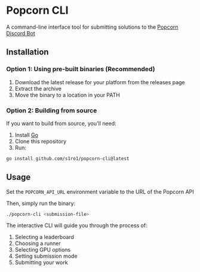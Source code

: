 # Popcorn CLI

A command-line interface tool for submitting solutions to the [Popcorn Discord Bot](https://github.com/gpu-mode/discord-cluster-manager)

## Installation

### Option 1: Using pre-built binaries (Recommended)

1. Download the latest release for your platform from the releases page
2. Extract the archive
3. Move the binary to a location in your PATH

### Option 2: Building from source

If you want to build from source, you'll need:
1. Install [Go](https://golang.org/doc/install)
2. Clone this repository
3. Run:
```bash
go install github.com/s1ro1/popcorn-cli@latest
```

## Usage

Set the `POPCORN_API_URL` environment variable to the URL of the Popcorn API

Then, simply run the binary:
```bash
./popcorn-cli <submission-file>
```

The interactive CLI will guide you through the process of:
1. Selecting a leaderboard
2. Choosing a runner
3. Selecting GPU options
4. Setting submission mode
5. Submitting your work

